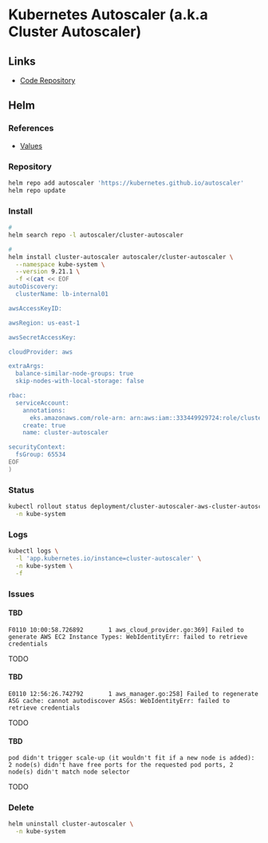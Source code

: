 # Kubernetes Autoscaler (a.k.a Cluster Autoscaler)

<!--
https://github.com/aws/karpenter
-->

## Links

- [Code Repository](https://github.com/kubernetes/autoscaler)

## Helm

### References

- [Values](https://github.com/kubernetes/autoscaler/tree/master/charts/cluster-autoscaler#values)

### Repository

```sh
helm repo add autoscaler 'https://kubernetes.github.io/autoscaler'
helm repo update
```

### Install

```sh
#
helm search repo -l autoscaler/cluster-autoscaler

#
helm install cluster-autoscaler autoscaler/cluster-autoscaler \
  --namespace kube-system \
  --version 9.21.1 \
  -f <(cat << EOF
autoDiscovery:
  clusterName: lb-internal01

awsAccessKeyID:

awsRegion: us-east-1

awsSecretAccessKey:

cloudProvider: aws

extraArgs:
  balance-similar-node-groups: true
  skip-nodes-with-local-storage: false

rbac:
  serviceAccount:
    annotations:
      eks.amazonaws.com/role-arn: arn:aws:iam::333449929724:role/cluster-autoscaler20230108215228644000000002
    create: true
    name: cluster-autoscaler

securityContext:
  fsGroup: 65534
EOF
)
```

### Status

```sh
kubectl rollout status deployment/cluster-autoscaler-aws-cluster-autoscaler \
  -n kube-system
```

### Logs

```sh
kubectl logs \
  -l 'app.kubernetes.io/instance=cluster-autoscaler' \
  -n kube-system \
  -f
```

### Issues

#### TBD

```log
F0110 10:00:58.726892       1 aws_cloud_provider.go:369] Failed to generate AWS EC2 Instance Types: WebIdentityErr: failed to retrieve credentials
```

TODO

#### TBD

```log
E0110 12:56:26.742792       1 aws_manager.go:258] Failed to regenerate ASG cache: cannot autodiscover ASGs: WebIdentityErr: failed to retrieve credentials
```

TODO

#### TBD

```log
pod didn't trigger scale-up (it wouldn't fit if a new node is added): 2 node(s) didn't have free ports for the requested pod ports, 2 node(s) didn't match node selector
```

TODO

### Delete

```sh
helm uninstall cluster-autoscaler \
  -n kube-system
```

<!--
kubectl annotate deployment.apps/cluster-autoscaler \
  cluster-autoscaler.kubernetes.io/safe-to-evict="false" \
  -n kube-system
-->
